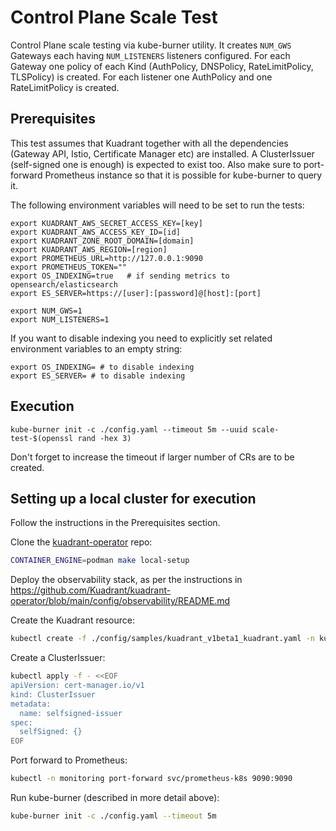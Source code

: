# Control Plane Scale Test

Control Plane scale testing via kube-burner utility. It creates `NUM_GWS` Gateways each having `NUM_LISTENERS` listeners configured. For each Gateway one policy of each Kind (AuthPolicy, DNSPolicy, RateLimitPolicy, TLSPolicy) is created. For each listener one AuthPolicy and one RateLimitPolicy is created.

## Prerequisites

This test assumes that Kuadrant together with all the dependencies (Gateway API, Istio, Certificate Manager etc) are installed. A ClusterIssuer (self-signed one is enough) is expected to exist too. Also make sure to port-forward Prometheus instance so that it is possible for kube-burner to query it.

The following environment variables will need to be set to run the tests:

```
export KUADRANT_AWS_SECRET_ACCESS_KEY=[key]
export KUADRANT_AWS_ACCESS_KEY_ID=[id]
export KUADRANT_ZONE_ROOT_DOMAIN=[domain]
export KUADRANT_AWS_REGION=[region]
export PROMETHEUS_URL=http://127.0.0.1:9090
export PROMETHEUS_TOKEN=""
export OS_INDEXING=true   # if sending metrics to opensearch/elasticsearch
export ES_SERVER=https://[user]:[password]@[host]:[port]

export NUM_GWS=1
export NUM_LISTENERS=1
```

If you want to disable indexing you need to explicitly set related environment variables to an empty string:
```
export OS_INDEXING= # to disable indexing
export ES_SERVER= # to disable indexing
```

## Execution

`kube-burner init -c ./config.yaml --timeout 5m --uuid scale-test-$(openssl rand -hex 3)`

Don't forget to increase the timeout if larger number of CRs are to be created.

## Setting up a local cluster for execution

Follow the instructions in the Prerequisites section.

Clone the [kuadrant-operator](https://github.com/Kuadrant/kuadrant-operator) repo:

```bash
CONTAINER_ENGINE=podman make local-setup
```

Deploy the observability stack, as per the instructions in https://github.com/Kuadrant/kuadrant-operator/blob/main/config/observability/README.md

Create the Kuadrant resource:

```bash
kubectl create -f ./config/samples/kuadrant_v1beta1_kuadrant.yaml -n kuadrant-system
```

Create a ClusterIssuer:

```bash
kubectl apply -f - <<EOF
apiVersion: cert-manager.io/v1
kind: ClusterIssuer
metadata:
  name: selfsigned-issuer
spec:
  selfSigned: {}
EOF
```

Port forward to Prometheus:

```bash
kubectl -n monitoring port-forward svc/prometheus-k8s 9090:9090
```

Run kube-burner (described in more detail above):

```bash
kube-burner init -c ./config.yaml --timeout 5m
```
